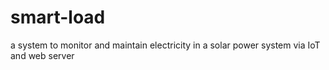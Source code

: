 # smart-load
a system to monitor and maintain electricity in a solar power system via IoT and web server
